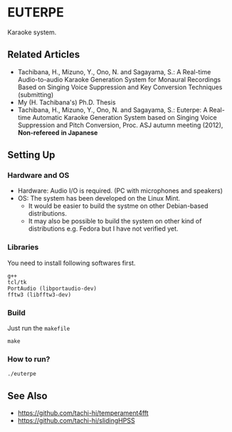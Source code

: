 # EUTERPE

Karaoke system.

## Related Articles

+ Tachibana, H., Mizuno, Y., Ono, N. and Sagayama, S.: A Real-time Audio-to-audio Karaoke Generation System for Monaural Recordings Based on Singing Voice Suppression and Key Conversion Techniques (submitting)
+ My (H. Tachibana's) Ph.D. Thesis
+ Tachibana, H., Mizuno, Y., Ono, N. and Sagayama, S.: Euterpe: A Real-time Automatic Karaoke Generation System based on Singing Voice Suppression and Pitch Conversion, Proc. ASJ autumn meeting (2012), **Non-refereed** **in Japanese**

## Setting Up

### Hardware and OS

+ Hardware: Audio I/O is required. (PC with microphones and speakers)
+ OS: The system has been developed on the Linux Mint. 
    + It would be easier to build the systme on other Debian-based distributions. 
    + It may also be possible to build the system on other kind of distributions e.g. Fedora but I have not verified yet.

### Libraries

You need to install following softwares first.

    g++
    tcl/tk
    PortAudio (libportaudio-dev)
    fftw3 (libfftw3-dev)

### Build

Just run the `makefile`

    make

### How to run?

    ./euterpe


## See Also

- <https://github.com/tachi-hi/temperament4fft>
- <https://github.com/tachi-hi/slidingHPSS>


